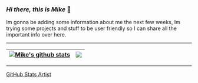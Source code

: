 ### _Hi there, this is Mike_ 👋

Im gonna be adding some information about me the next few weeks, Im trying some projects and stuff to be user friendly so I can share all the important info over here. 

___
| <a href="https://github.com/mikestebancc"><img align="center" src="https://github-readme-stats.vercel.app/api?username=mikestebancc&show_icons=true&theme=algolia&hide_border=true" alt="Mike's github stats" /></a> | <a href="https://github.com/mikestebancc"><img align="center" src="https://github-readme-stats.vercel.app/api/top-langs/?username=mikestebancc&layout=compact&theme=algolia&hide_border=true" /></a> |
| ------------- | ------------- |

___
[GitHub Stats Artist](https://github.com/anuraghazra)
